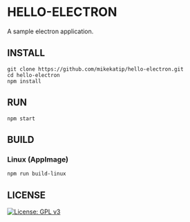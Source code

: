 # HELLO-ELECTRON

A sample electron application.

## INSTALL

```
git clone https://github.com/mikekatip/hello-electron.git
cd hello-electron
npm install
```

## RUN

```
npm start
```

## BUILD

### Linux (AppImage)

```
npm run build-linux
```

## LICENSE

[![License: GPL v3](https://img.shields.io/badge/License-GPLv3-blue.svg)](https://www.gnu.org/licenses/gpl-3.0)

